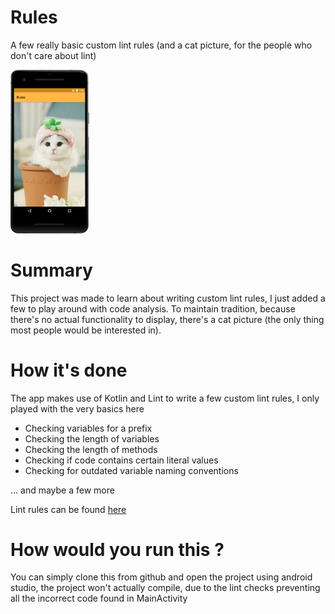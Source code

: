 # Rules
A few really basic custom lint rules (and a cat picture, for the people who don't care about lint)

<img src="https://github.com/Pieter-127/Rules/blob/master/app/art/image1.png" width="25%" />

# Summary
This project was made to learn about writing custom lint rules, I just added a few to play around with code analysis. 
To maintain tradition, because there's no actual functionality to display, there's a cat picture (the only thing most people would be interested in).

# How it's done
The app makes use of Kotlin and Lint to write a few custom lint rules, I only played with the very basics here 

- Checking variables for a prefix
- Checking the length of variables
- Checking the length of methods
- Checking if code contains certain literal values
- Checking for outdated variable naming conventions

... and maybe a few more

Lint rules can be found [here](https://github.com/Pieter-127/Rules/tree/master/lint_checker/src/main/java/com/pieterventer/lint_checker)

# How would you run this ? 

You can simply clone this from github and open the project using android studio, the project won't actually compile, due to the lint checks preventing all the incorrect code found in MainActivity
